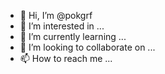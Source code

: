 - 👋 Hi, I’m @pokgrf
- 👀 I’m interested in ...
- 🌱 I’m currently learning ...
- 💞️ I’m looking to collaborate on ...
- 📫 How to reach me ...

<!---
pokgrf/pokgrf is a ✨ special ✨ repository because its `README.md` (this file) appears on your GitHub profile.
You can click the Preview link to take a look at your changes.
--->
